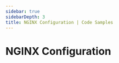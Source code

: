 ```yaml
---
sidebar: true
sidebarDepth: 3
title: NGINX Configuration | Code Samples
---
```

# NGINX Configuration
